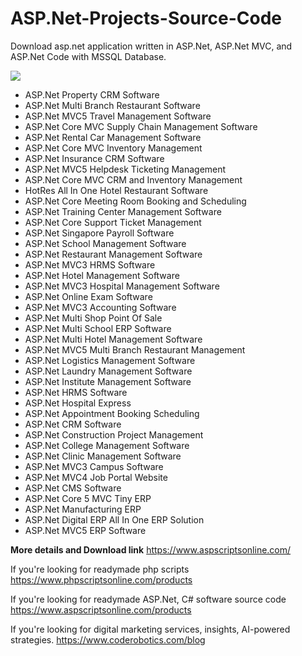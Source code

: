 # ASP.Net-Projects-Source-Code
Download asp.net application written in ASP.Net, ASP.Net MVC, and ASP.Net Code with MSSQL Database.

<img src="https://www.aspscriptsonline.com/frontend/assets/templates/reseller-bundle-dotnet-projects.jpg">

<ul>
<li>ASP.Net Property CRM Software</li>
<li>ASP.Net Multi Branch Restaurant Software</li>
<li>ASP.Net MVC5 Travel Management Software</li>
<li>ASP.Net Core MVC Supply Chain Management Software</li>
<li>ASP.Net Rental Car Management Software</li>
<li>ASP.Net Core MVC Inventory Management</li>
<li>ASP.Net Insurance CRM Software</li>
<li>ASP.Net MVC5 Helpdesk Ticketing Management</li>
<li>ASP.Net Core MVC CRM and Inventory Management</li>
<li>HotRes All In One Hotel Restaurant Software</li>
<li>ASP.Net Core Meeting Room Booking and Scheduling</li>
<li>ASP.Net Training Center Management Software</li>
<li>ASP.Net Core Support Ticket Management</li>
<li>ASP.Net Singapore Payroll Software</li>
<li>ASP.Net School Management Software</li>
<li>ASP.Net Restaurant Management Software</li>
<li>ASP.Net MVC3 HRMS Software</li>
<li>ASP.Net Hotel Management Software</li>
<li>ASP.Net MVC3 Hospital Management Software</li>
<li>ASP.Net Online Exam Software</li>
<li>ASP.Net MVC3 Accounting Software</li>
<li>ASP.Net Multi Shop Point Of Sale</li>
<li>ASP.Net Multi School ERP Software</li>
<li>ASP.Net Multi Hotel Management Software</li>
<li>ASP.Net MVC5 Multi Branch Restaurant Management</li>
<li>ASP.Net Logistics Management Software</li>
<li>ASP.Net Laundry Management Software</li>
<li>ASP.Net Institute Management Software</li>
<li>ASP.Net HRMS Software</li>
<li>ASP.Net Hospital Express</li>
<li>ASP.Net Appointment Booking Scheduling</li>
<li>ASP.Net CRM Software</li>
<li>ASP.Net Construction Project Management</li>
<li>ASP.Net College Management Software</li>
<li>ASP.Net Clinic Management Software</li>
<li>ASP.Net MVC3 Campus Software</li>
<li>ASP.Net MVC4 Job Portal Website</li>
<li>ASP.Net CMS Software</li>
<li>ASP.Net Core 5 MVC Tiny ERP</li>
<li>ASP.Net Manufacturing ERP</li>
<li>ASP.Net Digital ERP All In One ERP Solution</li>
<li>ASP.Net MVC5 ERP Software</li>
</ul>

<b>More details and Download link</b>
https://www.aspscriptsonline.com/

If you're looking for readymade php scripts
https://www.phpscriptsonline.com/products

If you're looking for readymade ASP.Net, C# software source code
https://www.aspscriptsonline.com/products

If you're looking for digital marketing services, insights, AI-powered strategies.
https://www.coderobotics.com/blog
